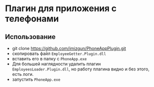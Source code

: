 # Плагин для приложения с телефонами

## Использование
- git clone https://github.com/imizgun/PhoneAppPlugin.git
- скопировать файл `EmployeeGetter.Plugin.dll`
- вставить его в папку с `PhoneApp.exe`
- Для большей наглядности удалить плагин `EmployeesLoader.Plugin.dll`, но работу плагина видно и без этого, есть логи.
- запустить `PhoneApp.exe`
